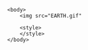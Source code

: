 <!DOCKTYPE html>

<html>
    <head>
        <title></title>
    </head>
     
    <body>
        <img src="EARTH.gif"
        
        <style>
        </style>
    </body>
 </html>
